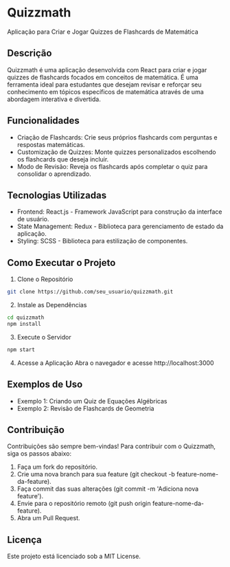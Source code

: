 # Quizzmath
Aplicação para Criar e Jogar Quizzes de Flashcards de Matemática

## Descrição
Quizzmath é uma aplicação desenvolvida com React para criar e jogar quizzes de flashcards focados em conceitos de matemática. É uma ferramenta ideal para estudantes que desejam revisar e reforçar seu conhecimento em tópicos específicos de matemática através de uma abordagem interativa e divertida.

## Funcionalidades
- Criação de Flashcards: Crie seus próprios flashcards com perguntas e respostas matemáticas.
- Customização de Quizzes: Monte quizzes personalizados escolhendo os flashcards que deseja incluir.
- Modo de Revisão: Reveja os flashcards após completar o quiz para consolidar o aprendizado.

## Tecnologias Utilizadas
- Frontend: React.js - Framework JavaScript para construção da interface de usuário.
- State Management: Redux - Biblioteca para gerenciamento de estado da aplicação.
- Styling: SCSS - Biblioteca para estilização de componentes.

## Como Executar o Projeto
1. Clone o Repositório

```bash
git clone https://github.com/seu_usuario/quizzmath.git
```

2. Instale as Dependências

```bash
cd quizzmath
npm install
```

3. Execute o Servidor

```bash
npm start
```

4. Acesse a Aplicação
Abra o navegador e acesse http://localhost:3000

## Exemplos de Uso
- Exemplo 1: Criando um Quiz de Equações Algébricas
- Exemplo 2: Revisão de Flashcards de Geometria

## Contribuição
Contribuições são sempre bem-vindas! Para contribuir com o Quizzmath, siga os passos abaixo:

1. Faça um fork do repositório.
2. Crie uma nova branch para sua feature (git checkout -b feature-nome-da-feature).
3. Faça commit das suas alterações (git commit -m 'Adiciona nova feature').
4. Envie para o repositório remoto (git push origin feature-nome-da-feature).
5. Abra um Pull Request.

## Licença
Este projeto está licenciado sob a MIT License.
